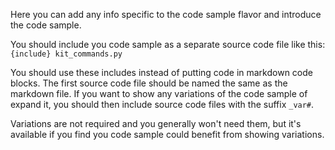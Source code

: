Here you can add any info specific to the code sample flavor and introduce the code sample.

You should include you code sample as a separate source code file like this:
```{include} kit_commands.py```

You should use these includes instead of putting code in markdown code blocks. The first source code file should be named the same as the markdown file. If you want to show any variations of the code sample of expand it, you should then include source code files with the suffix `_var#`.

Variations are not required and you generally won't need them, but it's available if you find you code sample could benefit from showing variations.